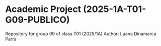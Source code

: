 # Academic Project (2025-1A-T01-G09-PUBLICO)
Repository for group 09 of class T01 (2025/1A)
Author: Luana Dinamarca Parra
